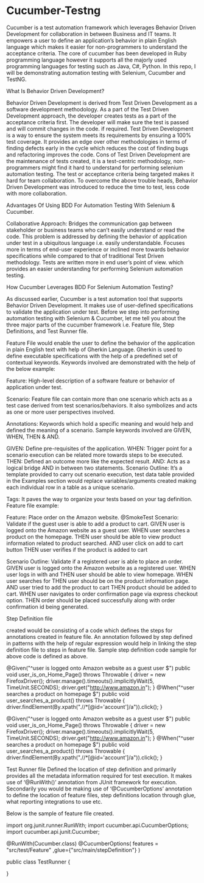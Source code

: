 # Cucumber-Testng
Cucumber is a test automation framework which leverages Behavior Driven Development for collaboration in between Business and IT teams. It empowers a user to define an application’s behavior in plain English language which makes it easier for non-programmers to understand the acceptance criteria. The core of cucumber has been developed in Ruby programming language however it supports all the majorly used programming languages for testing such as Java, C#, Python. In this repo, I will be demonstrating automation testing with Selenium, Cucumber and TestNG.

What Is Behavior Driven Development?

Behavior Driven Development is derived from Test Driven Development as a software development methodology. As a part of the Test Driven Development approach, the developer creates tests as a part of the acceptance criteria first. The developer will make sure the test is passed and will commit changes in the code. if required. Test Driven Development is a way to ensure the system meets its requirements by ensuring a 100% test coverage. It provides an edge over other methodologies in terms of finding defects early in the cycle which reduces the cost of finding bugs and refactoring improves the code.
Cons of Test Driven Development are the maintenance of tests created, it is a test-centric methodology, non-programmers might find it hard to understand for performing selenium automation testing. The test or acceptance criteria being targeted makes it hard for team collaboration. To overcome the above trouble heads, Behavior Driven Development was introduced to reduce the time to test, less code with more collaboration.

Advantages Of Using BDD For Automation Testing With Selenium & Cucumber.

Collaborative Approach: Bridges the communication gap between stakeholder or business teams who can’t easily understand or read the code. This problem is addressed by defining the behavior of application under test in a ubiquitous language i.e. easily understandable.
Focuses more in terms of end-user experience or inclined more towards behavior specifications while compared to that of traditional Test Driven methodology. Tests are written more in end user’s point of view.
which provides an easier understanding for performing Selenium automation testing.

How Cucumber Leverages BDD For Selenium Automation Testing?

As discussed earlier, Cucumber is a test automation tool that supports Behavior Driven Development. It makes use of user-defined specifications to validate the application under test. Before we step into performing automation testing with Selenium & Cucumber, let me tell you about the three major parts of the cucumber framework i.e. Feature file, Step Definitions, and Test Runner file.

Feature File would enable the user to define the behavior of the application in plain English text with help of Gherkin Language. Gherkin is used to define executable specifications with the help of a predefined set of contextual keywords. Keywords involved are demonstrated with the help of the below example:

Feature: High-level description of a software feature or behavior of application under test.

Scenario: Feature file can contain more than one scenario which acts as a test case derived from test scenarios/behaviors. It also symbolizes and acts as one or more user perspectives involved.

Annotations: Keywords which hold a specific meaning and would help and defined the meaning of a scenario. Sample keywords involved are GIVEN, WHEN, THEN & AND.

GIVEN: Define pre-requisites of the application.
WHEN: Trigger point for a scenario execution can be related more towards steps to be executed.
THEN: Defined an outcome more like the expected result.
AND: Acts as a logical bridge AND in between two statements.
Scenario Outline: It’s a template provided to carry out scenario execution, test data table provided in the Examples section would replace variables/arguments created making each individual row in a table as a unique scenario.

Tags: It paves the way to organize your tests based on your tag definition.
Feature file example:

Feature: Place order on the Amazon website.
@SmokeTest
Scenario: Validate if the guest user is able to add a product to cart.
GIVEN user is logged onto the Amazon website as a guest user.
WHEN user searches a product on the homepage.
THEN user should be able to view product information related to product searched.
AND user click on add to cart button
THEN user verifies if the product is added to cart
 
Scenario Outline: 
Validate if a registered user is able to place an order.
	GIVEN user is logged onto the Amazon website as a registered user.
	WHEN user logs in with <username> and <password>
	THEN user should be able to view homepage.
WHEN user searches for <productID>
THEN user should be on the product information page.
AND user tried to add the product to cart
THEN product should be added to cart.
WHEN user navigates to order confirmation page via express checkout option.
THEN order should be placed successfully along with order confirmation id being generated. 
  
Step Definition file 

created would be consisting of a code which defines the steps for annotations created in feature file. An annotation followed by step defined in patterns with the help of regular expression would help in linking the step definition file to steps in feature file. Sample step definition code sample for above code is defined as above.

@Given("^user is logged onto Amazon website as a guest user $")
public void user_is_on_Home_Page() throws Throwable {
driver = new FirefoxDriver();
driver.manage().timeouts().implicitlyWait(5, TimeUnit.SECONDS);
driver.get("http://www.amazon.in");
}
@When("^user searches a product on homepage $")
public void user_searches_a_product() throws Throwable {
driver.findElement(By.xpath(".//*[@id='account']/a")).click();
}

@Given("^user is logged onto Amazon website as a guest user $")
public void user_is_on_Home_Page() throws Throwable {
driver = new FirefoxDriver();
driver.manage().timeouts().implicitlyWait(5, TimeUnit.SECONDS);
driver.get("http://www.amazon.in");
}
@When("^user searches a product on homepage $")
public void user_searches_a_product() throws Throwable {
driver.findElement(By.xpath(".//*[@id='account']/a")).click();
}  
  
 Test Runner file 
  Defined the location of step definition and primarily provides all the metadata information required for test execution. It makes use of ‘@RunWith()’ annotation from JUnit framework for execution. Secondarily you would be making use of ‘@CucumberOptions’ annotation to define the location of feature files, step definitions location through glue, what reporting integrations to use etc.

Below is the sample of feature file created.
    
import org.junit.runner.RunWith;
import cucumber.api.CucumberOptions;
import cucumber.api.junit.Cucumber;
 
@RunWith(Cucumber.class)
@CucumberOptions(
		features = "src/test/Feature"
		,glue={"src/main/stepDefinition"}
		)
 
public class TestRunner {
 
}

